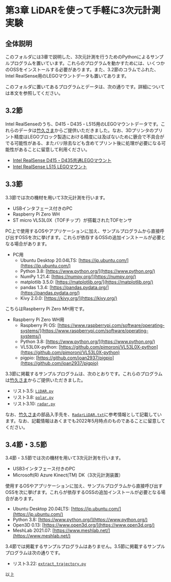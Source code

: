 # 第3章 LiDARを使って手軽に3次元計測実験
## 全体説明
このフォルダには3章で説明した、3次元計測を行うためのPythonによるサンプルプログラムを置いています。これらのプログラムを動かすためには、いくつかのOSSをインストールする必要があります。また、3.2節のコラムでふれた、Intel RealSense用のLEGOマウントデータも置いてあります。

このフォルダに置いてあるプログラムとデータは、次の通りです。詳細については本文を参照してください。

## 3.2節
Intel RealSenseのうち、D415・D435・L515用のLEGOマウントデータです。これらのデータは[竹久さま](https://github.com/aho1go)からご提供いただきました。なお、3Dプリンタのプリント精度はLEGOブロック製造における精度には及ばないために篏合で不具合がでる可能性がある、またバリ除去なども含めてプリント後に処理が必要になる可能性があることに留意して利用ください。
+ [Intel RealSense D415・D435共通LEGOマウント](https://github.com/ShizSak/Basics_of_3D_Measurement/blob/main/Chapter%203/RealsenseD415_435-LEGO.stl)
+ [Intel RealSense L515 LEGOマウント](https://github.com/ShizSak/Basics_of_3D_Measurement/blob/main/Chapter%203/RealsenseL515-LEGO.stl)

## 3.3節
3.3節では次の機材を用いて3次元計測を行います。
+ USBインタフェース付きのPC
+ Raspberry Pi Zero WH
+ ST micro VL53L0X（TOFチップ）が搭載されたTOFセンサ

PC上で使用するOSやアプリケーションに加え、サンプルプログラムから直接呼び出すOSSを次に挙げます。これらが依存するOSSの追加インストールが必要となる場合があります。
+ PC用
  - Ubuntu Desktop 20.04LTS: [https://jp.ubuntu.com/](https://jp.ubuntu.com/)
  - Python 3.8: [https://www.python.org/](https://www.python.org/)
  - NumPy 1.21.4: [https://numpy.org/](https://numpy.org/)
  - matplotlib 3.5.0: [https://matplotlib.org/](https://matplotlib.org/)
  - pandas 1.3.4: [https://pandas.pydata.org/](https://pandas.pydata.org/)
  - Kivy 2.0.0: [https://kivy.org/](https://kivy.org/)

こちらはRaspberry Pi Zero MH用です。
+ Raspberry Pi Zero WH用
  - Raspberry Pi OS: [https://www.raspberrypi.com/software/operating-systems/](https://www.raspberrypi.com/software/operating-systems/)
  - Python 3.8: [https://www.python.org/](https://www.python.org/)
  - VL53L0X-python: [https://github.com/pimoroni/VL53L0X-python](https://github.com/pimoroni/VL53L0X-python)
  - pigpio: [https://github.com/joan2937/pigpio](https://github.com/joan2937/pigpio)

3.3節に掲載するサンプルプログラムは、次のとおりです。これらのプログラムは[竹久さま](https://github.com/aho1go)からご提供いただきました。
+ リスト3.5: [```LiDAR.py```](https://github.com/ShizSak/Basics_of_3D_Measurement/blob/main/Chapter%203/LiDAR.py)
+ リスト3.8: [```polar.py```](https://github.com/ShizSak/Basics_of_3D_Measurement/blob/main/Chapter%203/polar.py)
+ リスト3.10: [```radar.py```](https://github.com/ShizSak/Basics_of_3D_Measurement/blob/main/Chapter%203/radar.py)

なお、[竹久さま](https://github.com/aho1go)の部品入手先を、[```RadarLiDAR.txt```](https://github.com/ShizSak/Basics_of_3D_Measurement/blob/main/Chapter%203/RadarLiDAR.txt)に参考情報として記載しています。なお、記載情報はあくまでも2022年5月時点のものであることに留意してください。

## 3.4節・3.5節
3.4節・3.5節では次の機材を用いて3次元計測を行います。

+ USB3インタフェース付きのPC
+ Microsoft(R) Azure Kinect(TM) DK（3次元計測装置）

使用するOSやアプリケーションに加え、サンプルプログラムから直接呼び出すOSSを次に挙げます。これらが依存するOSSの追加インストールが必要となる場合があります。
+ Ubuntu Desktop 20.04LTS: [https://jp.ubuntu.com/](https://jp.ubuntu.com/)
+ Python 3.8: [https://www.python.org/](https://www.python.org/)
+ Open3D 0.13: [https://www.open3d.org/](https://www.open3d.org/)
+ MeshLab 2021.07: [https://www.meshlab.net/](https://www.meshlab.net/)

3.4節では掲載するサンプルプログラムはありません。3.5節に掲載するサンプルプログラムは次の通りです。
+ リスト3.22: [```extract_trajectory.py```](https://github.com/ShizSak/Basics_of_3D_Measurement/blob/main/Chapter%203/extract_trajectory.py)

以上
